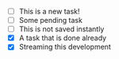 - [ ] This is a new task!
- [ ] Some pending task
- [ ] This is not saved instantly
- [x] A task that is done already
- [x] Streaming this development